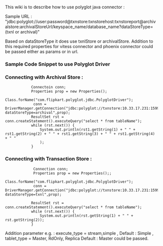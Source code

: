 This wiki is to describe how to use polyglot java connector :

Sample URL :
"jdbc:polyglot://user:password@txnstore:txnstorehost:txnstoreport@archivalstore:archivalStoreUrl/keyspace_name/database_name?dataStoreType=(txnl or archival)"

Based on dataStoreType it does use txnlStore or archivalStore. Addition to this required properties for vitess connector and phoenix connector could be passed either as params or in url.

### Sample Code Snippet to use Polyglot Driver

### Connecting with Archival Store : 

                Connectoin conn;
                Properties prop = new Properties();
                 Class.forName("com.flipkart.polyglot.jdbc.PolyglotDriver");
                 conn =  DriverManager.getConnection("jdbc:polyglot://txnstore:10.33.17.231:15991@archivalstore:localhost:2181:hbase/vt_shipment/shipment?dataStoreType=archival",prop);
                ResultSet rst = conn.createStatement().executeQuery("select * from tableName");
                while (rst.next()) {
                    System.out.println(rst1.getString(1) + " " + rst1.getString(2) + " " + rst1.getString(3) + " " + rst1.getString(4) + " "
                    );
                }

### Connecting with Transaction Store : 

                 Connection conn;
                 Properties prop = new Properties();;
                 Class.forName("com.flipkart.polyglot.jdbc.PolyglotDriver");
                 conn =  DriverManager.getConnection("jdbc:polyglot://txnstore:10.33.17.231:15991@archivalstore:172.17.94.213:2181:hbase/vt_shipment/shipment?dataStoreType=txnl",prop);

                ResultSet rst = conn.createStatement().executeQuery("select * from tableName");
                while (rst.next()) {
                    System.out.println(rst.getString(1) + " " + rst.getString(2));
                }

Addition parameter e.g. : execute_type = stream,simple , Default : Simple , tablet_type = Master, RdOnly, Replica Default : Master could be passed.

